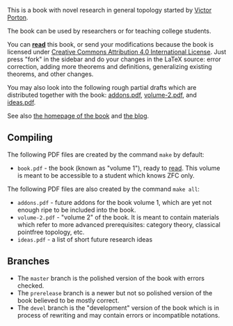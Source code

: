 This is a book with novel research in general topology started by [Victor Porton](http://portonvictor.org).

The book can be used by researchers or for teaching college students.

You can **[read](http://www.mathematics21.org/binaries/volume-1.pdf)** this book, or send your modifications because the book is licensed under [Creative Commons Attribution 4.0 International License](http://creativecommons.org/licenses/by/4.0/). Just press "fork" in the sidebar and do your changes in the LaTeX source: error correction, adding more theorems and definitions, generalizing existing theorems, and other changes.

You may also look into the following rough partial drafts which are distributed together with the book: [addons.pdf](http://www.mathematics21.org/binaries/addons.pdf), [volume-2.pdf](http://www.mathematics21.org/binaries/volume-2.pdf), and [ideas.pdf](http://www.mathematics21.org/binaries/ideas.pdf).

See also [the homepage of the book](http://www.mathematics21.org/algebraic-general-topology.html) and [the blog](http://portonmath.wordpress.com).

## Compiling ##

The following PDF files are created by the command `make` by default:

* `book.pdf` - the book (known as "volume 1"), ready to [read](http://www.mathematics21.org/binaries/volume-1.pdf). This volume is meant to be accessible to a student which knows ZFC only.

The following PDF files are also created by the command `make all`:

* `addons.pdf` - future addons for the book volume 1, which are yet not enough ripe to be included into the book.
* `volume-2.pdf` - "volume 2" of the book. It is meant to contain materials which refer to more advanced prerequisites: category theory, classical pointfree topology, etc.
* `ideas.pdf` - a list of short future research ideas

## Branches ##

* The `master` branch is the polished version of the book with errors checked.
* The `prerelease` branch is a newer but not so polished version of the book believed to be mostly correct.
* The `devel` branch is the "development" version of the book which is in process of rewriting and may contain errors or incompatible notations.